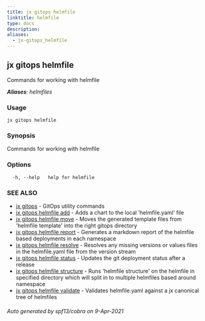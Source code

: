 ```yaml
---
title: jx gitops helmfile
linktitle: helmfile
type: docs
description: 
aliases:
  - jx-gitops_helmfile
---
```


## jx gitops helmfile

Commands for working with helmfile

***Aliases**: helmfiles*

### Usage

```
jx gitops helmfile
```

### Synopsis

Commands for working with helmfile

### Options

```
  -h, --help   help for helmfile
```

### SEE ALSO

* [jx gitops](..)	 - GitOps utility commands
* [jx gitops helmfile add](jx-gitops_helmfile_add)	 - Adds a chart to the local 'helmfile.yaml' file
* [jx gitops helmfile move](jx-gitops_helmfile_move)	 - Moves the generated template files from 'helmfile template' into the right gitops directory
* [jx gitops helmfile report](jx-gitops_helmfile_report)	 - Generates a markdown report of the helmfile based deployments in each namespace
* [jx gitops helmfile resolve](jx-gitops_helmfile_resolve)	 - Resolves any missing versions or values files in the helmfile.yaml file from the version stream
* [jx gitops helmfile status](jx-gitops_helmfile_status)	 - Updates the git deployment status after a release
* [jx gitops helmfile structure](jx-gitops_helmfile_structure)	 - Runs 'helmfile structure' on the helmfile in specified directory which will split in to multiple helmfiles based around namespace
* [jx gitops helmfile validate](jx-gitops_helmfile_validate)	 - Validates helmfile.yaml against a jx canonical tree of helmfiles

###### Auto generated by spf13/cobra on 9-Apr-2021
